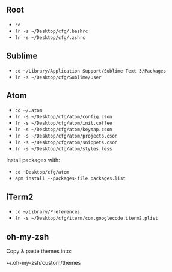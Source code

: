 ## Root
- `cd`
- `ln -s ~/Desktop/cfg/.bashrc`
- `ln -s ~/Desktop/cfg/.zshrc`

## Sublime
- `cd ~/Library/Application Support/Sublime Text 3/Packages`
- `ln -s ~/Desktop/cfg/Sublime/User`

## Atom
- `cd ~/.atom`
- `ln -s ~/Desktop/cfg/atom/config.cson`
- `ln -s ~/Desktop/cfg/atom/init.coffee`
- `ln -s ~/Desktop/cfg/atom/keymap.cson`
- `ln -s ~/Desktop/cfg/atom/projects.cson`
- `ln -s ~/Desktop/cfg/atom/snippets.cson`
- `ln -s ~/Desktop/cfg/atom/styles.less`

Install packages with:
- `cd ~Desktop/cfg/atom`
- `apm install --packages-file packages.list`

## iTerm2
- `cd ~/Library/Preferences`
- `ln -s ~/Desktop/cfg/iterm/com.googlecode.iterm2.plist`

## oh-my-zsh
Copy & paste themes into:

~/.oh-my-zsh/custom/themes
